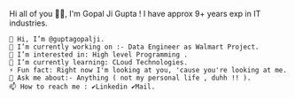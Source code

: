 Hi all of you 🙏🏻, I'm Gopal Ji Gupta !
I have approx 9+ years exp in IT industries.

	👋 Hi, I’m @guptagopalji.
	🔭 I’m currently working on :- Data Engineer as Walmart Project.
	👀 I’m interested in: High level Programming .
	🌱 I’m currently learning: CLoud Technologies.
	⚡ Fun fact: Right now I'm looking at you, 'cause you're looking at me.
	💬 Ask me about:- Anything ( not my personal life , duhh !! ).
	📫 How to reach me : ✔️Linkedin ✔️Mail.
